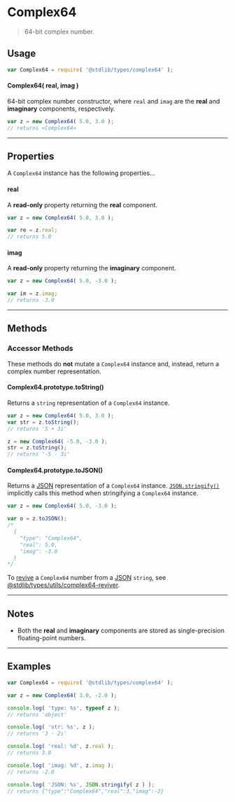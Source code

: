 # Complex64

> 64-bit complex number.


<!-- Section to include introductory text. Make sure to keep an empty line after the intro `section` element and another before the `/section` close. -->

<section class="intro">

</section>

<!-- /.intro -->

<!-- Package usage documentation. -->

<section class="usage">

## Usage

``` javascript
var Complex64 = require( '@stdlib/types/complex64' );
```

#### Complex64( real, imag )

64-bit complex number constructor, where `real` and `imag` are the __real__ and __imaginary__ components, respectively.

``` javascript
var z = new Complex64( 5.0, 3.0 );
// returns <Complex64>
```

---

## Properties

A `Complex64` instance has the following properties...

#### real

A __read-only__ property returning the __real__ component.

``` javascript
var z = new Complex64( 5.0, 3.0 );

var re = z.real;
// returns 5.0
```

#### imag

A __read-only__ property returning the __imaginary__ component.

``` javascript
var z = new Complex64( 5.0, -3.0 );

var im = z.imag;
// returns -3.0
```

---

## Methods

### Accessor Methods

These methods do __not__ mutate a `Complex64` instance and, instead, return a complex number representation.

#### Complex64.prototype.toString()

Returns a `string` representation of a `Complex64` instance.

``` javascript
var z = new Complex64( 5.0, 3.0 );
var str = z.toString();
// returns '5 + 3i'

z = new Complex64( -5.0, -3.0 );
str = z.toString();
// returns '-5 - 3i'
```

#### Complex64.prototype.toJSON()

Returns a [JSON][json] representation of a `Complex64` instance. [`JSON.stringify()`][mdn-json-stringify] implicitly calls this method when stringifying a `Complex64` instance.

``` javascript
var z = new Complex64( 5.0, -3.0 );

var o = z.toJSON();
/*
  {
    "type": "Complex64",
    "real": 5.0,
    "imag": -3.0
  }  
*/
```

To [revive][mdn-json-parse] a `Complex64` number from a [JSON][json] `string`, see [@stdlib/types/utils/complex64-reviver][@stdlib/types/utils/complex64-reviver].

</section>

<!-- /.usage -->

---

<!-- Package usage notes. Make sure to keep an empty line after the `section` element and another before the `/section` close. -->

<section class="notes">

## Notes

* Both the __real__ and __imaginary__ components are stored as single-precision floating-point numbers.

</section>

<!-- /.notes -->


---

<!-- Package usage examples. -->

<section class="examples">

## Examples

``` javascript
var Complex64 = require( '@stdlib/types/complex64' );

var z = new Complex64( 3.0, -2.0 );

console.log( 'type: %s', typeof z );
// returns 'object'

console.log( 'str: %s', z );
// returns '3 - 2i'

console.log( 'real: %d', z.real );
// returns 3.0

console.log( 'imag: %d', z.imag );
// returns -2.0

console.log( 'JSON: %s', JSON.stringify( z ) );
// returns {"type":"Complex64","real":3,"imag":-2}
```

</section>

<!-- /.examples -->

<!-- Section to include cited references. If references are included, add a horizontal rule *before* the section. Make sure to keep an empty line after the `section` element and another before the `/section` close. -->

<section class="references">

</section>

<!-- /.references -->

<!-- Section for all links. Make sure to keep an empty line after the `section` element and another before the `/section` close. -->

<section class="links">

[json]: http://www.json.org/
[mdn-json-stringify]: https://developer.mozilla.org/en-US/docs/Web/JavaScript/Reference/Global_Objects/JSON/stringify
[mdn-json-parse]: https://developer.mozilla.org/en-US/docs/Web/JavaScript/Reference/Global_Objects/JSON/parse

[@stdlib/types/utils/complex64-reviver]: https://github.com/stdlib-js/stdlib

</section>

<!-- /.links -->
